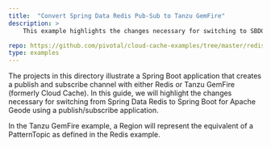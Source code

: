 ```yaml
---
title:  "Convert Spring Data Redis Pub-Sub to Tanzu GemFire"
description: >
    This example highlights the changes necessary for switching to SBDG for a Spring Data Redis publish/subscribe app.

repo: https://github.com/pivotal/cloud-cache-examples/tree/master/redis-to-cloud-cache/pub-sub
type: examples
---
```


The projects in this directory illustrate a Spring Boot application that creates a publish and subscribe channel with either Redis or Tanzu GemFire (formerly Cloud Cache). In this guide, we will highlight the changes necessary for switching from Spring Data Redis to Spring Boot for Apache Geode using a publish/subscribe application.

In the Tanzu GemFire example, a Region will represent the equivalent of a PatternTopic as defined in the Redis example.